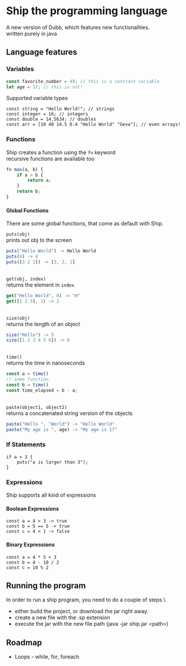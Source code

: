
# Ship the programming language
A new version of Dubb, which features new functionalities.\
written purely in java

## Language features

### Variables
```javascript
const favorite_number = 49; // this is a constant variable
let age = 17; // this is not!
```
Supported variable types
```
const string = "Hello World!"; // strings
const integer = 16; // integers
const double = 14.5634; // doubles
const arr = [10 40 14.5 0.4 "Hello World" "Geva"]; // even arrays!
```

### Functions
Ship creates a function using the `fn` keyword\
recursive functions are available too
```javascript
fn max(a, b) {
    if a > b { 
        return a;
    }
    return b;
}
```

#### Global Functions
There are some global functions, that come as default with Ship.

`puts(obj)`\
prints out obj to the screen
```javascript
puts("Hello World") -> Hello World
puts(4) -> 4
puts([3 2 1]) -> [3, 2, 1]
```
\
`get(obj, index)`\
returns the element in `index`
```javascript
get("Hello World", 0) -> "H"
get([1 2 3], 1) -> 2
```
\
`size(obj)`\
returns the length of an object
```javascript
size("Hello") -> 5
size([1 2 3 4 5 6]) -> 6
```
\
`time()`\
returns the time in nanoseconds
```javascript
const a = time()
// some function
const b = time()
const time_elapsed = b - a;
```
\
`paste(object1, object2)`\
returns a concatenated string version of the objects
```javascript
paste("Hello ", "World") -> "Hello World"
paste("My age is ", age) -> "My age is 17"
```

### If Statements
```
if a > 3 {
    puts("a is larger than 3");
}
```


### Expressions
Ship supports all kind of expressions

#### Boolean Expressions
```
const a = 4 > 3 -> true
const b = 5 == 5 -> true
const c = 4 < 1 -> false
```

#### Binary Expressions
```
const a = 4 * 5 + 3
const b = 4 - 10 / 2
const c = 10 % 2
```

## Running the program
In order to run a ship program, you need to do a couple of steps.\
 - either build the project, or download the jar right away.
 - create a new file with the .sp extension
 - execute the jar with the new file path (java -jar ship.jar \<path\>)



## Roadmap
- Loops - while, for, foreach

